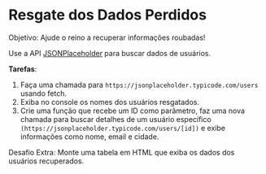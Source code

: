 # Resgate dos Dados Perdidos
Objetivo: Ajude o reino a recuperar informações roubadas!

Use a API [JSONPlaceholder](https://jsonplaceholder.typicode.com/) para buscar dados de usuários.

**Tarefas**:

1. Faça uma chamada para `https://jsonplaceholder.typicode.com/users` usando fetch.
2. Exiba no console os nomes dos usuários resgatados.
3. Crie uma função que recebe um ID como parâmetro, faz uma nova chamada para buscar detalhes de um usuário específico `(https://jsonplaceholder.typicode.com/users/[id])` e exibe informações como nome, email e cidade.

Desafio Extra:
Monte uma tabela em HTML que exiba os dados dos usuários recuperados.